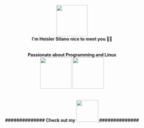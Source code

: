 <div id="container" align="center">
  
<div id="body"">
<img src="https://media0.giphy.com/media/v1.Y2lkPTc5MGI3NjExNGR2M29ibzNka25zcTNtN3V2bnFtNXY3MGx3a2EzMTV4aGI4aGh3MSZlcD12MV9pbnRlcm5hbF9naWZfYnlfaWQmY3Q9cw/1ynCEtlgMPAeNAqdnu/giphy.gif" width="100"/>
<br>
<b>I'm Heisler Stlano nice to meet you  👋🏾  </b>

<br>
<br>
<br>
<b>Passionate about Programming and Linux </b>
<br>

<img src="https://media0.giphy.com/media/v1.Y2lkPTc5MGI3NjExazlvcjRsbTU4ZHE4MmI1OXBvN2Z3eDFodHl6MDR0ZTF3ZnZya3B1eCZlcD12MV9pbnRlcm5hbF9naWZfYnlfaWQmY3Q9cw/4vzPXQbOxaOr1ZavUt/giphy.gif" width="100"/>
<img src="https://media2.giphy.com/media/v1.Y2lkPTc5MGI3NjExODNsN2pxYmp4NGIzMmdyM2phb2Q1cHBseHZsNmFlYzFyd3UyN2JsaSZlcD12MV9pbnRlcm5hbF9naWZfYnlfaWQmY3Q9cw/ln7z2eWriiQAllfVcn/giphy.gif" width="100"/>
<br>
<br>
<br>
<b> ############## Check out my 
<a href="https://www.linkedin.com/in/heisler-stlano-969624146?lipi=urn%3Ali%3Apage%3Ad_flagship3_profile_view_base_contact_details%3Bmx7XOHb9T8m4i1X%2BH1g9vw%3D%3D">
  <img src="https://media4.giphy.com/media/HQTYdpx1yhxWpugAi2/giphy_s.gif?cid=ecf05e47nlcsksr8yp0mfjng4fvnc5m5mqxedjrq67bnh5qp&ep=v1_stickers_search&rid=giphy_s.gif&ct=s" width="70">
</a>
############## </b>

</div>

</div>
<!--
**heislerlemos/heislerlemos** is a ✨ _special_ ✨ repository because its `README.md` (this file) appears on your GitHub profile.

Here are some ideas to get you started:

- 🔭 I’m currently working on ...
- 🌱 I’m currently learning ...
- 👯 I’m looking to collaborate on ...
- 🤔 I’m looking for help with ...
- 💬 Ask me about ...
- 📫 How to reach me: ...
- 😄 Pronouns: ...
- ⚡ Fun fact: ...
-->
